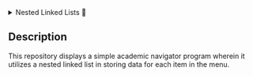 <details>
  <summary>Nested Linked Lists 📝 </summary>
  | Author: Leonhard Leung
</details>

## Description
This repository displays a simple academic navigator program wherein it utilizes a nested linked list in storing data for each 
item in the menu.
